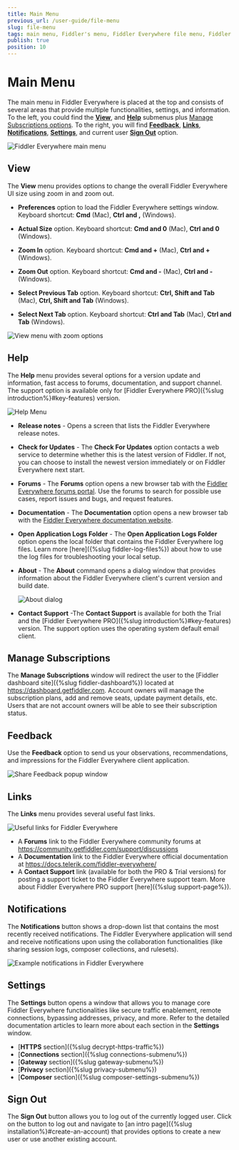 ```yaml
---
title: Main Menu
previous_url: /user-guide/file-menu
slug: file-menu
tags: main menu, Fiddler's menu, Fiddler Everywhere file menu, Fiddler Everywhere help menu
publish: true
position: 10
---
```


# Main Menu

The main menu in Fiddler Everywhere is placed at the top and consists of several areas that provide multiple functionalities, settings, and information. To the left, you could find the [**View**](#view), and [**Help**](#help) submenus plus [Manage Subscriptions options](#manage-subscriptions). To the right, you will find [**Feedback**](#feedback), [**Links**](#links), [**Notifications**](#notifications), [**Settings**](#settings), and current user [**Sign Out**](#sign-out) option.

![Fiddler Everywhere main menu](../images/menu/main-menu-all.png)


## View

The **View** menu provides options to change the overall Fiddler Everywhere UI size using zoom in and zoom out.

- **Preferences** option to load the Fiddler Everywhere settings window. Keyboard shortcut: __Cmd__ (Mac), __Ctrl and ,__ (Windows). 

- **Actual Size** option. Keyboard shortcut: __Cmd and 0__ (Mac), __Ctrl and 0__ (Windows). 

- **Zoom In** option. Keyboard shortcut: __Cmd and +__ (Mac), __Ctrl and +__ (Windows). 

- **Zoom Out** option. Keyboard shortcut: __Cmd and -__ (Mac), __Ctrl and -__ (Windows). 

- **Select Previous Tab** option. Keyboard shortcut: __Ctrl, Shift and Tab__ (Mac), __Ctrl, Shift and Tab__ (Windows). 

- **Select Next Tab** option. Keyboard shortcut: __Ctrl and Tab__ (Mac), __Ctrl and Tab__ (Windows). 

![View menu with zoom options](../images/menu/main-menu-view.png)

## Help

The **Help** menu provides several options for a version update and information, fast access to forums, documentation, and support channel. The support option is available only for [Fiddler Everywhere PRO]({%slug introduction%}#key-features) version.

![Help Menu](../images/menu/menu-help-update.png)

- **Release notes** - Opens a screen that lists the Fiddler Everywhere release notes.

- **Check for Updates** - The **Check For Updates** option contacts a web service to determine whether this is the latest version of Fiddler. If not, you can choose to install the newest version immediately or on Fiddler Everywhere next start.

- **Forums** - The **Forums** option opens a new browser tab with the [Fiddler Everywhere forums portal](https://community.getfiddler.com/support/discussions). Use the forums to search for possible use cases, report issues and bugs, and request features.

- **Documentation** - The **Documentation** option opens a new browser tab with the [Fiddler Everywhere documentation website](https://docs.telerik.com/fiddler-everywhere/).

- **Open Application Logs Folder** - The **Open Application Logs Folder** option opens the local folder that contains the Fiddler Everywhere log files. Learn more [here]({%slug fiddler-log-files%}) about how to use the log files for troubleshooting your local setup.

- **About** - The **About** command opens a dialog window that provides information about the Fiddler Everywhere client's current version and build date.

    ![About dialog](../images/menu/menu-help-about.png)

- **Contact Support** -The **Contact Support** is available for both the Trial and the [Fiddler Everywhere PRO]({%slug introduction%}#key-features) version. The support option uses the operating system default email client.

## Manage Subscriptions

The **Manage Subscriptions** window will redirect the user to the [Fiddler dashboard site]({%slug fiddler-dashboard%}) located at https://dashboard.getfiddler.com. Account owners will manage the subscription plans, add and remove seats, update payment details, etc. Users that are not account owners will be able to see their subscription status.


## Feedback

Use the **Feedback** option to send us your observations, recommendations, and impressions for the Fiddler Everywhere client application.

![Share Feedback popup window](../images/menu/share-feedback.png)


## Links

The **Links** menu provides several useful fast links.

![Useful links for Fiddler Everywhere](../images/menu/menu-all-links.png)

- A **Forums** link to the Fiddler Everywhere community forums at https://community.getfiddler.com/support/discussions
- A **Documentation** link to the Fiddler Everywhere official documentation at https://docs.telerik.com/fiddler-everywhere/
- A **Contact Support** link (available for both the PRO & Trial versions) for posting a support ticket to the Fiddler Everywhere support team. More about Fiddler Everywhere PRO support [here]({%slug support-page%}).

## Notifications

The **Notifications** button shows a drop-down list that contains the most recently received notifications. The Fiddler Everywhere application will send and receive notifications upon using the collaboration functionalities (like sharing session logs, composer collections, and rulesets).

![Example notifications in Fiddler Everywhere](../images/menu/menu-notifications.png)

## Settings

The **Settings** button opens a window that allows you to manage core Fiddler Everywhere functionalities like secure traffic enablement, remote connections, bypassing addresses, privacy, and more. Refer to the detailed documentation articles to learn more about each section in the **Settings** window.

- [**HTTPS** section]({%slug decrypt-https-traffic%})
- [**Connections** section]({%slug connections-submenu%})
- [**Gateway** section]({%slug gateway-submenu%})
- [**Privacy** section]({%slug privacy-submenu%})
- [**Composer** section]({%slug composer-settings-submenu%})

## Sign Out

The **Sign Out** button allows you to log out of the currently logged user. Click on the button to log out and navigate to [an intro page]({%slug installation%}#create-an-account) that provides options to create a new user or use another existing account.